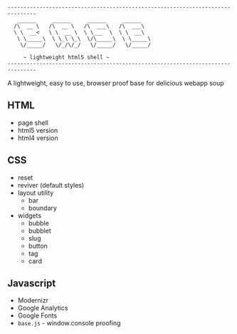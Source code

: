 ```
-------------------------------------------------------------------------------
   ______     ______     ______     ______
  /\  __ \   /\  __ \   /\  ___\   /\  ___\
  \ \  __<   \ \  __ \  \ \___  \  \ \  __\
   \ \_____\  \ \_\ \_\  \/\_____\  \ \_____\
    \/_____/   \/_/\/_/   \/_____/   \/_____/

     ~ lightweight html5 shell ~
-------------------------------------------------------------------------------
```
A lightweight, easy to use, browser proof base for delicious webapp soup

## HTML

* page shell
* html5 version
* html4 version


## CSS

* reset
* reviver (default styles)
* layout utility
  * bar
  * boundary
* widgets
  * bubble
  * bubblet
  * slug
  * button
  * tag
  * card


## Javascript

* Modernizr
* Google Analytics
* Google Fonts
* `base.js` - window.console proofing
